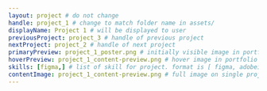 ```yaml
---
layout: project # do not change
handle: project_1 # change to match folder name in assets/
displayName: Project 1 # will be displayed to user
previousProject: project_3 # handle of previous project 
nextProject: project_2 # handle of next project 
primaryPreview: project_1_poster.png # initially visible image in portfolio
hoverPreview: project_1_content-preview.png # hover image in portfolio
skills: [figma,] # list of skill for project. format is [ figma, adobeillustrator, adobephotoshop, adobeindesign, adobexd ]
contentImage: project_1_content-preview.png # full image on single project page
---
```

